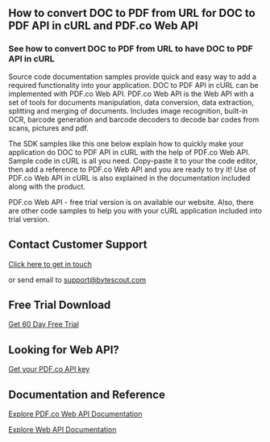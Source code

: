 ## How to convert DOC to PDF from URL for DOC to PDF API in cURL and PDF.co Web API

### See how to convert DOC to PDF from URL to have DOC to PDF API in cURL

Source code documentation samples provide quick and easy way to add a required functionality into your application. DOC to PDF API in cURL can be implemented with PDF.co Web API. PDF.co Web API is the Web API with a set of tools for documents manipulation, data conversion, data extraction, splitting and merging of documents. Includes image recognition, built-in OCR, barcode generation and barcode decoders to decode bar codes from scans, pictures and pdf.

The SDK samples like this one below explain how to quickly make your application do DOC to PDF API in cURL with the help of PDF.co Web API. Sample code in cURL is all you need. Copy-paste it to your the code editor, then add a reference to PDF.co Web API and you are ready to try it! Use of PDF.co Web API in cURL is also explained in the documentation included along with the product.

PDF.co Web API - free trial version is on available our website. Also, there are other code samples to help you with your cURL application included into trial version.

## Contact Customer Support

[Click here to get in touch](https://bytescout.zendesk.com/hc/en-us/requests/new?subject=PDF.co%20Web%20API%20Question)

or send email to [support@bytescout.com](mailto:support@bytescout.com?subject=PDF.co%20Web%20API%20Question) 

## Free Trial Download

[Get 60 Day Free Trial](https://bytescout.com/download/web-installer?utm_source=github-readme)

## Looking for Web API? 

[Get your PDF.co API key](https://pdf.co/documentation/api?utm_source=github-readme)

## Documentation and Reference

[Explore PDF.co Web API Documentation](https://bytescout.com/documentation/index.html?utm_source=github-readme)

[Explore Web API Documentation](https://pdf.co/documentation/api?utm_source=github-readme)